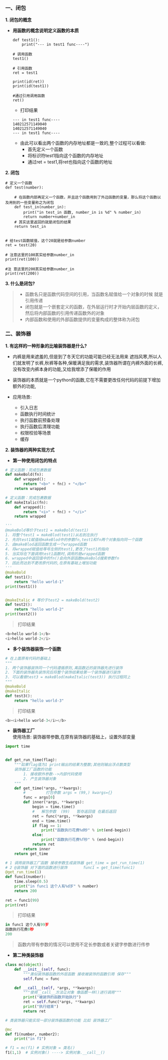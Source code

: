 ### 一、闭包

**1. 闭包的概念** 

- **用函数的概念说明定义函数的本质**

    ```
    def test1():
        print("--- in test1 func----")
    
    # 调用函数
    test1()
    
    # 引用函数
    ret = test1
    
    print(id(ret))
    print(id(test1))
    
    #通过引用调用函数
    ret()
    ```
    - 打印结果

    ```
    --- in test1 func----
    140212571149040
    140212571149040
    --- in test1 func----
    ```

    - 由此可以看出两个函数的内存地址都是一致的,整个过程可以看做:
        - 首先定义一个函数
        - 将标识符test1指向这个函数的内存地址
        - 通过ret = test1,将ret也指向这个函数的地址

**2. 闭包**

```
# 定义一个函数
def test(number):

    # 在函数内部再定义一个函数，并且这个函数用到了外边函数的变量，那么将这个函数以及用到的一些变量称之为闭包
    def test_in(number_in):
        print("in test_in 函数, number_in is %d" % number_in)
        return number+number_in
    # 其实这里返回的就是闭包的结果
    return test_in


# 给test函数赋值，这个20就是给参数number
ret = test(20)

# 注意这里的100其实给参数number_in
print(ret(100))

#注 意这里的200其实给参数number_in
print(ret(200))
```

**3. 什么是闭包?**

> - 函数名只是函数代码空间的引用，当函数名赋值给一个对象的时候 就是引用传递
> - 闭包就是一个嵌套定义的函数，在外层运行时才开始内层函数的定义，然后将内部函数的引用传递函数外的对象
> - 内部函数和使用的外部函数提供的变量构成的整体称为闭包
    

### 二、装饰器

**1. 有这样的一种形象的比喻装饰器是什么?**

- 内裤是用来遮羞的,但是到了冬天它的功能可能已经无法用来
遮挡风寒,所以人们就发明了长裤,秋裤等各种,保暖满足我的需求,装饰器所谓在内裤外面的长裤,没有改变内裤本身的功能,又给我增添了保暖的作用

- 装饰器的本质就是一个python的函数,它在不需要更改任何代码的前提下增加额外的功能,
- 应用场景:

    - 引入日志
    - 函数执行时间统计
    - 执行函数前预备处理
    - 执行函数后清理功能
    - 权限校验等场景
    - 缓存

**2. 装饰器的两种实现方式**
- **第一种使用闭包的特点**

```python
# 定义函数：完成包裹数据
def makeBold(fn):
    def wrapped():
        return "<b>" + fn() + "</b>"
    return wrapped

# 定义函数：完成包裹数据
def makeItalic(fn):
    def wrapped():
        return "<i>" + fn() + "</i>"
    return wrapped

''' 
@makeBold等价于test1 = makeBold(test1)  
1. 将整个test1 = makeBlod(test1)从右到左执行  
2. 先将test1赋值给makeBlod中的参数fn,test1和fn两个对象指向同一个函数  
3. 由makeBlod返回函数生成一个wrapped函数  
4. 将wrapped赋值给等号左侧的test1,更改了test1的指向  
5. 当实际在下面调用test1函数时,调用的是wrapped函数  
6. wrapped中返回值中的fn()会向外部函数makeBold搜索参数fn  
7. 因此而达到不更改原代码的,在原有基础上增加功能
'''
@makeBold
def test1():
    return "hello world-1"
print(test1())


@makeItalic # 等价于test2 = makeBold(test2)
def test2():
    return "hello world-2"
print(test2())
```
> 打印结果

```python
<b>hello world-1</b>
<i>hello world-2</i>
```

- **多个装饰器装饰一个函数**



```python
# 在上面原有代码的基础上
"""
1. 两个装饰器装饰同一个代码遵循原则,离函数近的装饰器先进行装饰  
2. 下面的装饰器先装饰完后将整个装饰结果给第一个装饰器进行装饰  
3. 可以看做test3 = makeBlod(makeItalic(test3)) 执行过程同上
"""
@makeBold
@makeItalic
def test3():
    return "hello world-3"
```
> 打印结果

```python
<b><i>hello world-3</i></b>
```

- **装饰器工厂**  
    使用场景: 装饰器带参数,在原有装饰器的基础上，设置外部变量

```python
import time


def get_run_time(flag):
    """如果flag值为1 print输出的结果为整数;其他则输出浮点数类型
    装饰器工厂函数的功能  
        1. 接收额外参数-->内部代码使用  
        2. 产生装饰器对象
    """
    def get_time(*args, **kwargs):
        #         打包参数 args = (99,) kwargs={}
        func = args[0]
        def inner(*args, **kwargs):
            begin = time.time()
            #   解包参数  (99)   暂存返回值 在最后返回
            ret = func(*args, **kwargs)
            end = time.time()
            if flag == 1:
                print("函数执行花费%d秒" % int(end-begin))
            else:
                print("函数执行花费%f秒" % (end-begin))
            return ret
        return inner
    return get_time

# 1 调用装饰器工厂函数 接收参数生成装饰器 get_time = get_run_time(1)
# 2 @装饰器 对下面的函数进行装饰       func1 = get_time(func1)
@get_run_time(1)
def func1(number):
    time.sleep(0.5)
    print("in func1 这个人有%d岁" % number)
    return 200
    
ret = func1(99)
print(ret)
```

> 打印结果

```python
in func1 这个人有99岁
函数执行花费0秒
200
```
> 函数内带有参数的情况可以使用不定长参数或者关键字参数进行传参

- **第二种类装饰器**


```python
class mc(object):
    def __init__(self, func):
        """类似装饰器函数的外层函数 接收被装饰的函数引用 保存"""
        self.func = func

    def __call__(self, *args, **kwargs):
        """使用__call__方法让对象 像函数一样()进行调用"""
        print("被装饰的函数开始执行")
        ret = self.func(*args, **kwargs)
        print("执行结束")
        return ret

# 类装饰器只能实现一部分装饰器函数的功能 比如 装饰器工厂

@mc
def f1(number, number2):
    print("in f1")

# f1 = mc(f1) # 实例对象 = 类名()
f1(1,1)  # 实例对象() ----> 实例对象.__call__()
```
